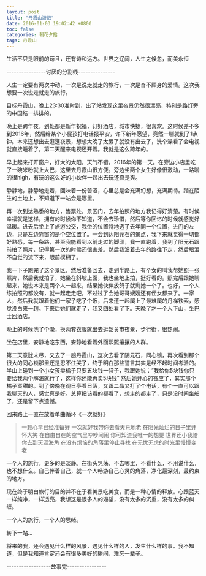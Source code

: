 ```yaml
---
layout: post
title: "丹霞山游记"
date: 2016-01-03 19:02:42 +0800
toc: false
categories: 朝花夕拾
tags: 丹霞山
---
```


生活不只是眼前的苟且，还有诗和远方。世界之辽阔，人生之倏忽，而美永恒

----------------讨厌的分割线---------------

人生一定要有两次冲动，一次是说走就走的旅行，一次是奋不顾身的爱情。这次我想要一次说走就走的旅行。

目标丹霞山，晚上23:30准时到，出了站发现这里夜景仍然很漂亮，特别是路灯旁的中国结一排排的。<!--more-->

晚上是跨年夜，到处都是新年祝福，订好酒店，城市快捷，很喜欢。这时候差不多到2016年，然后给某个小屁孩打电话报平安，许下新年愿望，竟然一聊就到了1点钟。本来还想出去逛逛夜景，想想太晚了太累了就没有出去了，洗个澡看了会电视就直接睡着了，第二天醒来电视还开着。我就是这么跨年的。

早上起来打开窗户，好大的太阳，天气不错。2016年的第一天。在旁边小店里吃了一碗米粉就上大巴，这里去丹霞山很方便。旁边坐两个女生好像很激动，一路聊的很high，有玩的这么好的小伙伴一起出去玩还真是爽。

静静地，静静地走着，回味着一份苦涩，心里总是会充满幻想，充满期待。踏在陌生的土地上，不知道下一站会是哪里。

再一次到达熟悉的地方，售票处，景区门，去年拍照的地方我记得好清楚。有时候幸福就是这样，拥有的时候你不知道，不会去珍惜，然后等你回忆的时候就感觉好温暖。进去后坐上了旅游公交，我坐的位置特地选了去年同一个位置，进门的左边，只是左边靠窗的是个空位置了。一会到达阳元石的景点，我下来就觉得一切都好熟悉，每一条路，甚至我能看到以前走过的脚印，我一直跑着，我到了阳元石跟前拍了照片，记得第一次的时候还很害羞。然后我沿着去年的路往下走，然后眼泪不自觉的流下来，眼前模糊了。

我一下子跑完了这个景区，然后准备回去，走到半路上，有个女的叫我帮她照一张照片，然后我就拍了，她坐在斜坡上面，我也坐地上拍，挺好看的。照完后跟她聊起来，她说本来是两个人一起来，结果她伙伴放鸽子就剩她一个了。也好，一个人练拍照的都没有，就一起走走吧，不过过了会她哥哥嫂嫂还有侄女都来了。一家人，然后我就跟着他们一家子吃了个饭，后来还一起爬上了最难爬的丹梯铁索，感觉没白来一趟。下来后她们就走了，我又四处看了下。天晚了才一个人下山，坐巴士回酒店。

晚上的时候洗了个澡，换两套衣服就出去逛韶关市夜景，步行街，很热闹。

坐在店里，安静地吃东西，安静地看着外面熙熙攘攘的人群。

第二天意犹未尽，又去了一趟丹霞山，这次去看了阴元石，同心锁，再次看到那个很大的同心锁那里还是忍不住哭了，终于明白那些誓言其实是经不起时间考验的。半山上碰到一个小女孩卖橘子只要五块钱一袋子，我跟她说：“我给你5块钱你只要给我两个解渴就行了，这样你还能再卖5块钱” 然后她开心的答应了，其实那个橘子蛮甜的。到了傍晚在观日亭看日落，又跟二晶又打了个电话，有个一直可以跟我聊天的人，感觉真是好。总算把该看的都看了，想走的都走了，只是没时间坐船了，还是留下点遗憾。

回来路上一直在放着单曲循环《一次就好》

> 一颗心早已经准备好
一次就好我带你去看天荒地老
在阳光灿烂的日子里开怀大笑
在自由自在的空气里吵吵闹闹
你可知道我唯一的想要
世界还小我陪你去到天涯海角
在没有烦恼的角落里停止寻找
在无忧无虑的时光里慢慢变老

一个人的旅行，更多的是淡静。在街头晃荡，不去哪里，不看什么，不用说什么，也不想什么。­自己伴着自己，就一个人畅游自己心灵的角落，净化最深刻，最约束的地方。

现在终于明白旅行的目的并不在于看美景吃美食，而是一种心情的释放。心跟蓝天一样纯净，一样透亮，我想这是很多人的渴望，没有太多的沉重，没有太多的纠缠。

一个人的旅行，一个人的思绪。

转下一站...

将来的我，还会遇见什么样的风景，遇见什么样的人，发生什么样的事。我不知道，但是我知道肯定还会有很多美好的瞬间，难忘一辈子。

------------------故事完----------------
